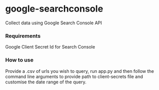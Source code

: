 # google-searchconsole
Collect data using Google Search Console API
<h3>Requirements</h3>
Google Client Secret Id for Search Console
<h3>How to use</h3>
Provide a .csv of urls you wish to query, run app.py and then follow the command line arguments to provide path to client-secrets file and customise the date range of the query.
